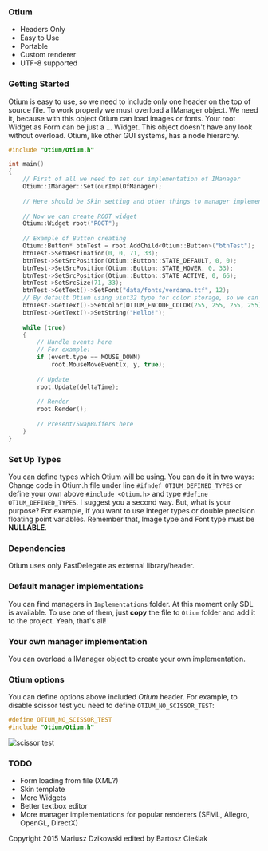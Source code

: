 ### Otium
* Headers Only
* Easy to Use
* Portable
* Custom renderer
* UTF-8 supported

### Getting Started
Otium is easy to use, so we need to include only one header on the top of source file. 
To work properly we must overload a IManager object. We need it, because with this object Otium can load images or fonts.
Your root Widget as Form can be just a ... Widget. This object doesn't have any look without overload. Otium, like other GUI systems, has a node hierarchy. 

```cpp
#include "Otium/Otium.h"

int main()
{
    // First of all we need to set our implementation of IManager
    Otium::IManager::Set(ourImplOfManager);
    
    // Here should be Skin setting and other things to manager implementation works properly.
    
    // Now we can create ROOT widget
    Otium::Widget root("ROOT");
    
    // Example of Button creating
    Otium::Button* btnTest = root.AddChild<Otium::Button>("btnTest");
    btnTest->SetDestination(0, 0, 71, 33);
    btnTest->SetSrcPosition(Otium::Button::STATE_DEFAULT, 0, 0);
    btnTest->SetSrcPosition(Otium::Button::STATE_HOVER, 0, 33);
    btnTest->SetSrcPosition(Otium::Button::STATE_ACTIVE, 0, 66);
    btnTest->SetSrcSize(71, 33);
    btnTest->GetText()->SetFont("data/fonts/verdana.ttf", 12);
    // By default Otium using uint32 type for color storage, so we can use OTIUM_ENCODE_COLOR macro
    btnTest->GetText()->SetColor(OTIUM_ENCODE_COLOR(255, 255, 255, 255));
    btnTest->GetText()->SetString("Hello!");
    
    while (true)
    {
        // Handle events here
        // For example:
        if (event.type == MOUSE_DOWN)
            root.MouseMoveEvent(x, y, true);
            
        // Update
        root.Update(deltaTime);
        
        // Render
        root.Render();
        
        // Present/SwapBuffers here
    }
}
```

### Set Up Types
You can define types which Otium will be using. You can do it in two ways: Change code in Otium.h file under line `#ifndef OTIUM_DEFINED_TYPES` or define your own above `#include <Otium.h>` and type `#define OTIUM_DEFINED_TYPES`. I suggest you a second way. But, what is your purpose? For example, if you want to use integer types or double precision floating point variables. Remember that, Image type and Font type must be **NULLABLE**.

### Dependencies
Otium uses only FastDelegate as external library/header.

### Default manager implementations
You can find managers in `Implementations` folder. At this moment only SDL is available. To use one of them, just **copy** the file to `Otium` folder and add it to the project. Yeah, that's all!

### Your own manager implementation
You can overload a IManager object to create your own implementation. 

### Otium options
You can define options above included _Otium_ header.
For example, to disable scissor test you need to define `OTIUM_NO_SCISSOR_TEST`:
```cpp
#define OTIUM_NO_SCISSOR_TEST
#include "Otium/Otium.h"
```
![scissor test](http://i.imgur.com/88N8ZKs.png)

### TODO
* Form loading from file (XML?)
* Skin template
* More Widgets
* Better textbox editor
* More manager implementations for popular renderers (SFML, Allegro, OpenGL, DirectX)

Copyright 2015 Mariusz Dzikowski edited by Bartosz Cieślak

